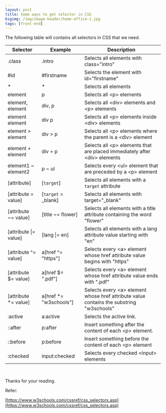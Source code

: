 ```yaml
---
layout: post
title: Some ways to get selector in CSS
bigimg: /img/image-header/home-office-1.jpg
tags: [front-end]
---
```


The following table will contains all selectors in CSS that we need.

|       Selector       |          Example        |                  Description                    |
| -------------------- | ----------------------- | ----------------------------------------------- |
| .class               | .intro                  | Selects all elements with class="intro"         |
| #id                  | #firstname              | Selects the element with id="firstname"         |
| *                    | *                       | Selects all elements                            |
| element              | p                       | Selects all \<p\> elements                      |
| element, element     | div, p                  | Selects all \<div\> elements and \<p\> elements |
| element element      | div p                   | Selects all \<p\> elements inside \<div\> elements |
| element > element    | div > p                 | Selects all \<p\> elements where the parent is a \<div\> element |
| element + element    | div + p                 | Selects all \<p\> elements that are placed immediately after \<div\> elements |
| element1 ~ element2  | p ~ ul                  | Selects every \<ul\> element that are preceded by a \<p\> element |
| [attribute]          | [```target```]          | Selects all elements with a ```target``` attribute |
| [attribute = value]  | [```target``` = _blank] | Selects all elements with target="_blank"          |
| [attribute ~= value] | [title ~= flower]       | Selects all elements with a title attribute containing the word "flower" |
| [attribute \|= value]| [lang \|= en]           | Selects all elements with a lang attribute value starting with "en" |
| [attribute \^= value]| a[href \^= "https"]     | Selects every \<a\> element whose href attribute value begins with "https" |
| [attribute \$= value]| a[href \$= ".pdf"] 	 | Selects every \<a\> element whose href attribute value ends with ".pdf" |
| [attribute \*= value]| a[href \*= "w3schools"] | Selects every \<a\> element whose href attribute value contains the substring "w3schools" |
| :active              | a:active                | Selects the active link. | 
| ::after              | p:after                 | Insert something after the content of each \<p\> element. |
| ::before             | p:before                | Insert something before the content of each \<p\> element | 
| :checked             | input:checked           | Selects every checked \<input\> elements |


<br>

Thanks for your reading. 

Refer: 

[https://www.w3schools.com/cssref/css_selectors.asp](https://www.w3schools.com/cssref/css_selectors.asp)
